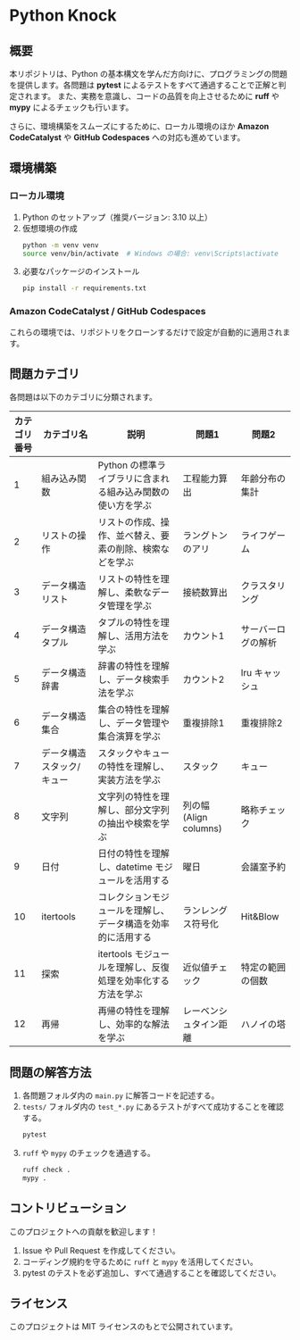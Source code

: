 # Python Knock

## 概要
本リポジトリは、Python の基本構文を学んだ方向けに、プログラミングの問題を提供します。各問題は **pytest** によるテストをすべて通過することで正解と判定されます。
また、実務を意識し、コードの品質を向上させるために **ruff** や **mypy** によるチェックも行います。

さらに、環境構築をスムーズにするために、ローカル環境のほか **Amazon CodeCatalyst** や **GitHub Codespaces** への対応も進めています。

## 環境構築
### ローカル環境
1. Python のセットアップ（推奨バージョン: 3.10 以上）
2. 仮想環境の作成
   ```sh
   python -m venv venv
   source venv/bin/activate  # Windows の場合: venv\Scripts\activate
   ```
3. 必要なパッケージのインストール
   ```sh
   pip install -r requirements.txt
   ```

### Amazon CodeCatalyst / GitHub Codespaces
これらの環境では、リポジトリをクローンするだけで設定が自動的に適用されます。

## 問題カテゴリ
各問題は以下のカテゴリに分類されます。

| カテゴリ番号 | カテゴリ名 | 説明 | 問題1 | 問題2 |
|-------------|-------------|---------------------------------------------------|----------------|----------------|
| 1 | 組み込み関数 | Python の標準ライブラリに含まれる組み込み関数の使い方を学ぶ | 工程能力算出 | 年齢分布の集計 |
| 2 | リストの操作 | リストの作成、操作、並べ替え、要素の削除、検索などを学ぶ | ラングトンのアリ | ライフゲーム |
| 3 | データ構造 リスト | リストの特性を理解し、柔軟なデータ管理を学ぶ | 接続数算出 | クラスタリング |
| 4 | データ構造 タプル | タプルの特性を理解し、活用方法を学ぶ | カウント1 | サーバーログの解析 |
| 5 | データ構造 辞書 | 辞書の特性を理解し、データ検索手法を学ぶ | カウント2 | lru キャッシュ |
| 6 | データ構造 集合 | 集合の特性を理解し、データ管理や集合演算を学ぶ | 重複排除1 | 重複排除2 |
| 7 | データ構造 スタック/キュー | スタックやキューの特性を理解し、実装方法を学ぶ | スタック | キュー |
| 8 | 文字列 | 文字列の特性を理解し、部分文字列の抽出や検索を学ぶ | 列の幅(Align columns) | 略称チェック |
| 9 | 日付 | 日付の特性を理解し、datetime モジュールを活用する | 曜日 | 会議室予約 |
| 10 | itertools | コレクションモジュールを理解し、データ構造を効率的に活用する | ランレングス符号化 | Hit&Blow |
| 11 | 探索 | itertools モジュールを理解し、反復処理を効率化する方法を学ぶ | 近似値チェック | 特定の範囲の個数 |
| 12 | 再帰 | 再帰の特性を理解し、効率的な解法を学ぶ | レーベンシュタイン距離 | ハノイの塔 |

## 問題の解答方法
1. 各問題フォルダ内の `main.py` に解答コードを記述する。
2. `tests/` フォルダ内の `test_*.py` にあるテストがすべて成功することを確認する。
   ```sh
   pytest
   ```
3. `ruff` や `mypy` のチェックを通過する。
   ```sh
   ruff check .
   mypy .
   ```

## コントリビューション
このプロジェクトへの貢献を歓迎します！
1. Issue や Pull Request を作成してください。
2. コーディング規約を守るために `ruff` と `mypy` を活用してください。
3. pytest のテストを必ず追加し、すべて通過することを確認してください。

## ライセンス
このプロジェクトは MIT ライセンスのもとで公開されています。
